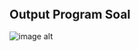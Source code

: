 ## Output Program Soal
![image alt]([https://github.com/AryasatyaWicaksana/UTS_PBO6_231401114_Aryasatya-Wicaksana/blob/c6f352512077dc5d9ffa906de3d4a1ae4e9ca62b/Screenshot%20Output%20%20Soal%20UTS%20LAB%20PBO/Screenshot%20Output%20%20Soal%20no%201%20UTS%20PBO.png?raw=true](https://github.com/AryasatyaWicaksana/PBO6_TugasOOP2_Aryasatya-Wicaksana_231401114/blob/b57a10dda729d6bbabcd0bcbd4ade49ac27aa36e/Ss%20Program_Bensin.png))

